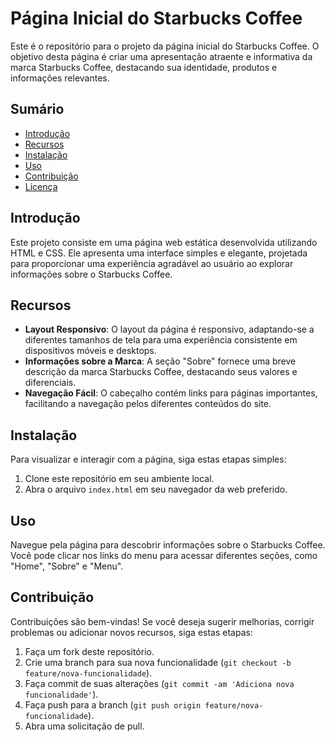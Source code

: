 # Página Inicial do Starbucks Coffee

Este é o repositório para o projeto da página inicial do Starbucks Coffee. O objetivo desta página é criar uma apresentação atraente e informativa da marca Starbucks Coffee, destacando sua identidade, produtos e informações relevantes.

## Sumário

- [Introdução](#introdução)
- [Recursos](#recursos)
- [Instalação](#instalação)
- [Uso](#uso)
- [Contribuição](#contribuição)
- [Licença](#licença)

## Introdução

Este projeto consiste em uma página web estática desenvolvida utilizando HTML e CSS. Ele apresenta uma interface simples e elegante, projetada para proporcionar uma experiência agradável ao usuário ao explorar informações sobre o Starbucks Coffee.

## Recursos

- **Layout Responsivo**: O layout da página é responsivo, adaptando-se a diferentes tamanhos de tela para uma experiência consistente em dispositivos móveis e desktops.
- **Informações sobre a Marca**: A seção "Sobre" fornece uma breve descrição da marca Starbucks Coffee, destacando seus valores e diferenciais.
- **Navegação Fácil**: O cabeçalho contém links para páginas importantes, facilitando a navegação pelos diferentes conteúdos do site.

## Instalação

Para visualizar e interagir com a página, siga estas etapas simples:

1. Clone este repositório em seu ambiente local.
2. Abra o arquivo `index.html` em seu navegador da web preferido.

## Uso

Navegue pela página para descobrir informações sobre o Starbucks Coffee. Você pode clicar nos links do menu para acessar diferentes seções, como "Home", "Sobre" e "Menu".

## Contribuição

Contribuições são bem-vindas! Se você deseja sugerir melhorias, corrigir problemas ou adicionar novos recursos, siga estas etapas:

1. Faça um fork deste repositório.
2. Crie uma branch para sua nova funcionalidade (`git checkout -b feature/nova-funcionalidade`).
3. Faça commit de suas alterações (`git commit -am 'Adiciona nova funcionalidade'`).
4. Faça push para a branch (`git push origin feature/nova-funcionalidade`).
5. Abra uma solicitação de pull.
